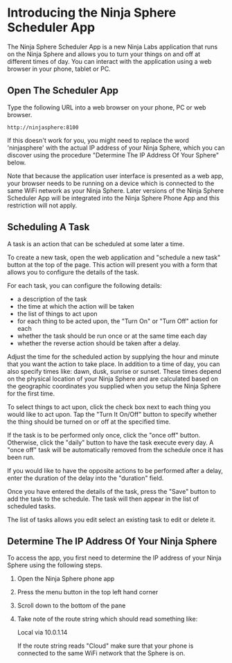 
Introducing the Ninja Sphere Scheduler App
==========================================

The Ninja Sphere Scheduler App is a new Ninja Labs application that runs on the Ninja Sphere and allows you to turn your things on and off at different times of day.
You can interact with the application using a web browser in your phone, tablet or PC.

Open The Scheduler App
----------------------
Type the following URL into a web browser on your phone, PC or web browser.

	http://ninjasphere:8100

If this doesn't work for you, you might need to replace the word 'ninjasphere' with the actual IP address of your Ninja Sphere, which you can discover
using the procedure "Determine The IP Address Of Your Sphere" below.

Note that because the application user interface is presented as a web app, your browser needs to be running on a device which is connected to the same WiFi network
as your Ninja Sphere. Later versions of the Ninja Sphere Scheduler App will be integrated into the Ninja Sphere Phone App and this restriction will not apply.

Scheduling A Task
-----------------
A task is an action that can be scheduled at some later a time.

To create a new task, open the web application and "schedule a new task" button at the top of the page. This action will present you with a form that allows
you to configure the details of the task.

For each task, you can configure the following details:

* a description of the task
* the time at which the action will be taken
* the list of things to act upon
* for each thing to be acted upon, the "Turn On" or "Turn Off" action for each
* whether the task should be run once or at the same time each day
* whether the reverse action should be taken after a delay.

Adjust the time for the scheduled action by supplying the hour and minute that you want the action to take place. In addition to a time of day, you can also specify times like: dawn, dusk, sunrise or sunset. These times depend on the physical location of your Ninja Sphere and are calculated based on the geographic coordinates you supplied when you setup the Ninja Sphere for the first time.

To select things to act upon, click the check box next to each thing you would like to act upon. Tap the "Turn It On/Off" button to specify whether the thing should be turned on or off at the specified time.

If the task is to be performed only once, click the "once off" button. Otherwise, click the "daily" button to have the task execute every day. A "once off" task will be automatically removed from the
schedule once it has been run.

If you would like to have the opposite actions to be performed after a delay, enter the duration of the delay into the "duration" field.

Once you have entered the details of the task, press the "Save" button to add the task to the schedule. The task will then appear in the list of scheduled tasks.

The list of tasks allows you edit select an existing task to edit or delete it.

Determine The IP Address Of Your Ninja Sphere
---------------------------------------------

To access the app, you first need to determine the IP address of your Ninja Sphere using the following steps.

1. Open the Ninja Sphere phone app
2. Press the menu button in the top left hand corner
3. Scroll down to the bottom of the pane
4. Take note of the route string which should read something like:

	Local via 10.0.1.14

	If the route string reads "Cloud" make sure that your phone is connected to the same WiFi network that the Sphere is on.

